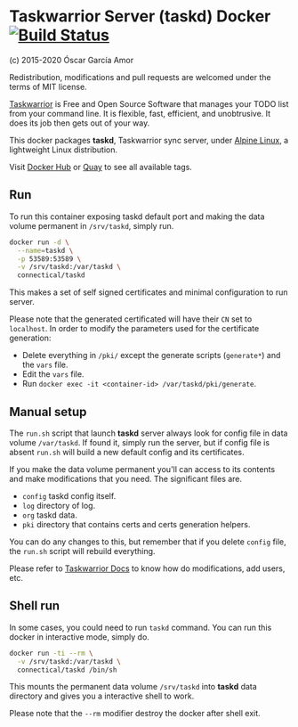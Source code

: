 # Taskwarrior Server (taskd) Docker [![Build Status](https://travis-ci.org/ogarcia/docker-taskd.svg?branch=master)](https://travis-ci.org/ogarcia/docker-taskd)

(c) 2015-2020 Óscar García Amor

Redistribution, modifications and pull requests are welcomed under the terms
of MIT license.

[Taskwarrior][1] is Free and Open Source Software that manages your TODO
list from your command line. It is flexible, fast, efficient, and
unobtrusive. It does its job then gets out of your way.

This docker packages **taskd**, Taskwarrior sync server, under [Alpine
Linux][2], a lightweight Linux distribution.

Visit [Docker Hub][3] or [Quay][4] to see all available tags.

[1]: https://www.taskwarrior.org/
[2]: https://alpinelinux.org/
[3]: https://hub.docker.com/r/connectical/taskd/
[4]: https://quay.io/repository/connectical/taskd/

## Run

To run this container exposing taskd default port and making the data volume
permanent in `/srv/taskd`, simply run.

```sh
docker run -d \
  --name=taskd \
  -p 53589:53589 \
  -v /srv/taskd:/var/taskd \
  connectical/taskd
```

This makes a set of self signed certificates and minimal configuration to
run server.

Please note that the generated certificated will have their `CN` set to `localhost`. In order to modify the parameters used for the certificate generation:
- Delete everything in `/pki/` except the generate scripts (`generate*`) and the `vars` file.
- Edit the `vars` file.
- Run `docker exec -it <container-id> /var/taskd/pki/generate`.

## Manual setup

The `run.sh` script that launch **taskd** server always look for config file
in data volume `/var/taskd`. If found it, simply run the server, but if
config file is absent `run.sh` will build a new default config and its
certificates.

If you make the data volume permanent you'll can access to its contents and
make modifications that you need. The significant files are.

* `config` taskd config itself.
* `log` directory of log.
* `org` taskd data.
* `pki` directory that contains certs and certs generation helpers.

You can do any changes to this, but remember that if you delete `config`
file, the `run.sh` script will rebuild everything.

Please refer to [Taskwarrior Docs][5] to know how do modifications, add
users, etc.

[5]: https://taskwarrior.org/docs/

## Shell run

In some cases, you could need to run `taskd` command. You can run this
docker in interactive mode, simply do.

```sh
docker run -ti --rm \
  -v /srv/taskd:/var/taskd \
  connectical/taskd /bin/sh
```

This mounts the permanent data volume `/srv/taskd` into **taskd** data
directory and gives you a interactive shell to work.

Please note that the `--rm` modifier destroy the docker after shell exit.
